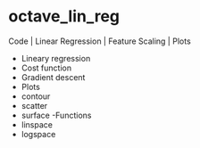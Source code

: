 # octave_lin_reg
Code | Linear Regression | Feature Scaling | Plots

- Lineary regression
- Cost function
- Gradient descent
- Plots
 - contour
 - scatter
 - surface
-Functions
 - linspace
 - logspace
